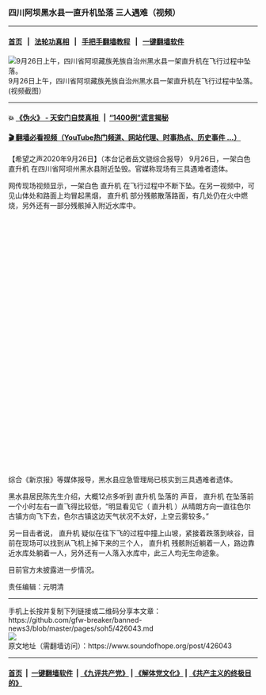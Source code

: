 ### 四川阿坝黑水县一直升机坠落 三人遇难（视频）
------------------------

#### [首页](https://github.com/gfw-breaker/banned-news3/blob/master/README.md) &nbsp;&nbsp;|&nbsp;&nbsp; [法轮功真相](https://github.com/begood0513/basic/blob/master/README.md)  &nbsp;&nbsp;|&nbsp;&nbsp; [手把手翻墙教程](https://github.com/gfw-breaker/guides/wiki)  &nbsp;&nbsp;|&nbsp;&nbsp; [一键翻墙软件](https://github.com/gfw-breaker/nogfw/blob/master/README.md)  



<div><img alt="9月26日上午，四川省阿坝藏族羌族自治州黑水县一架直升机在飞行过程中坠落。" src="https://img.soundofhope.org/2020-09/00000-1601119654336.jpg"/>
<br/><figcaption class="caption">
 9月26日上午，四川省阿坝藏族羌族自治州黑水县一架直升机在飞行过程中坠落。(视频截图）
</figcaption></div><hr/>

#### 💥 [《伪火》 - 天安门自焚真相 ](http://158.247.195.190:10000/videos/blog/weihuo.html)&nbsp; |&nbsp; [“1400例”谎言揭秘  ](http://158.247.195.190:10000/videos/blog/jiexi1400.html)

#### [ 🎬  翻墙必看视频（YouTube热门频道、网站代理、时事热点、历史事件 ...）](https://github.com/gfw-breaker/links/blob/master/banned.md)

<div><div class="Content__Wrapper sc-1bvya0-0 grZQxZ">
 <p class="meta-top">
  <span class="meta">
   【希望之声2020年9月26日】（本台记者岳文骁综合报导）
  </span>
  9月26日，一架白色
  <ok href="/term/54500">
   直升机
  </ok>
  在四川省阿坝州黑水县附近坠毁。官媒称现场有三具遇难者遗体。
 </p>
 <p>
  网传现场视频显示，一架白色
  <ok href="/term/54500">
   直升机
  </ok>
  在飞行过程中不断下坠。在另一视频中，可见山体处和路面上均冒起黑烟，
  <ok href="/term/54500">
   直升机
  </ok>
  部分残骸散落路面，有几处仍在火中燃烧，另外还有一部分残骸掉入附近水库中。
 </p>
 <div class="soh-embed">
  <div class="soh-embed-inner">
   <div class="iframely-embed" style="max-width: 550px;">
    <div class="iframely-responsive" style="padding-bottom: 100%;">
    </div>
   </div>
  </div>
 </div>
 <p>
  综合《新京报》等媒体报导，黑水县应急管理局已核实到三具遇难者遗体。
 </p>
 <p>
  黑水县居民陈先生介绍，大概12点多听到
  <ok href="/term/54500">
   直升机
  </ok>
  坠落的
  <!-- -->
  声音，
  <ok href="/term/54500">
   直升机
  </ok>
  在坠落前
  <!-- -->
  一个小时左右一直飞得比较低，“明显看见它（
  <ok href="/term/54500">
   直升机
  </ok>
  ）从晴朗方向一直往色尔古镇方向飞下去，色尔古镇这边天气状况不太好，上空云雾较多。”
 </p>
 <p>
  另一目击者说，
  <ok href="/term/54500">
   直升机
  </ok>
  疑似在往下飞的过程中撞上山坡，紧接着跌落到峡谷，目前在现场可以找到从飞机上掉下来的三个人，
  <ok href="/term/54500">
   直升机
  </ok>
  残骸附近躺着一人，路边靠近水库处躺着一人，另外还有一人落入水库中，此三人均无生命迹象。
 </p>
 <p>
  目前官方未披露进一步情况。
 </p>
 <p class="meta-btm">
  责任编辑：元明清
 </p>
</div>
</div>
<hr/>
手机上长按并复制下列链接或二维码分享本文章：<br/>
https://github.com/gfw-breaker/banned-news3/blob/master/pages/soh5/426043.md <br/>
<a href='https://github.com/gfw-breaker/banned-news3/blob/master/pages/soh5/426043.md'><img src='https://github.com/gfw-breaker/banned-news3/blob/master/pages/soh5/426043.md.png'/></a> <br/>
原文地址（需翻墙访问）：https://www.soundofhope.org/post/426043


------------------------
#### [首页](https://github.com/gfw-breaker/banned-news3/blob/master/README.md) &nbsp;|&nbsp; [一键翻墙软件](https://github.com/gfw-breaker/nogfw/blob/master/README.md) &nbsp;| [《九评共产党》](https://github.com/gfw-breaker/9ping.md/blob/master/README.md#九评之一评共产党是什么) | [《解体党文化》](https://github.com/gfw-breaker/jtdwh.md/blob/master/README.md) | [《共产主义的终极目的》](https://github.com/gfw-breaker/gczydzjmd.md/blob/master/README.md)


<img src='http://gfw-breaker.win/banned-news3/pages/soh5/426043.md' width='0px' height='0px'/>